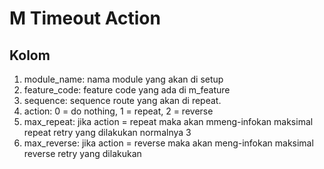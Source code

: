 # M Timeout Action

## Kolom
1. module_name: nama module yang akan di setup
2. feature_code: feature code yang ada di m_feature
3. sequence: sequence route yang akan di repeat.
4. action: 0 = do nothing, 1 = repeat, 2 = reverse
5. max_repeat: jika action = repeat maka akan mmeng-infokan maksimal repeat retry yang dilakukan normalnya 3
6. max_reverse: jika action = reverse maka akan meng-infokan maksimal reverse retry yang dilakukan

